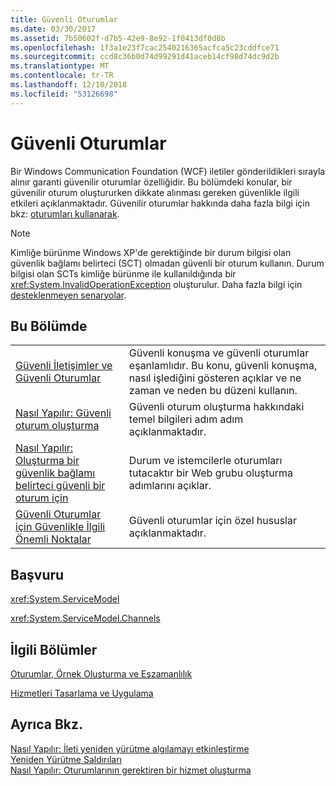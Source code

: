 ```yaml
---
title: Güvenli Oturumlar
ms.date: 03/30/2017
ms.assetid: 7b50602f-d7b5-42e9-8e92-1f0413df0d8b
ms.openlocfilehash: 1f3a1e23f7cac2540216365acfca5c23cddfce71
ms.sourcegitcommit: ccd8c36b0d74d99291d41aceb14cf98d74dc9d2b
ms.translationtype: MT
ms.contentlocale: tr-TR
ms.lasthandoff: 12/10/2018
ms.locfileid: "53126698"
---
```

# <a name="secure-sessions"></a>Güvenli Oturumlar
Bir Windows Communication Foundation (WCF) iletiler gönderildikleri sırayla alınır garanti güvenilir oturumlar özelliğidir. Bu bölümdeki konular, bir güvenilir oturum oluştururken dikkate alınması gereken güvenlikle ilgili etkileri açıklanmaktadır. Güvenilir oturumlar hakkında daha fazla bilgi için bkz: [oturumları kullanarak](../../../../docs/framework/wcf/using-sessions.md).  
  
> [!NOTE]
>  Kimliğe bürünme Windows XP'de gerektiğinde bir durum bilgisi olan güvenlik bağlamı belirteci (SCT) olmadan güvenli bir oturum kullanın. Durum bilgisi olan SCTs kimliğe bürünme ile kullanıldığında bir <xref:System.InvalidOperationException> oluşturulur. Daha fazla bilgi için [desteklenmeyen senaryolar](../../../../docs/framework/wcf/feature-details/unsupported-scenarios.md).  
  
## <a name="in-this-section"></a>Bu Bölümde  
  
|||  
|-|-|  
|[Güvenli İletişimler ve Güvenli Oturumlar](../../../../docs/framework/wcf/feature-details/secure-conversations-and-secure-sessions.md)|Güvenli konuşma ve güvenli oturumlar eşanlamlıdır. Bu konu, güvenli konuşma, nasıl işlediğini gösteren açıklar ve ne zaman ve neden bu düzeni kullanın.|  
|[Nasıl Yapılır: Güvenli oturum oluşturma](../../../../docs/framework/wcf/feature-details/how-to-create-a-secure-session.md)|Güvenli oturum oluşturma hakkındaki temel bilgileri adım adım açıklanmaktadır.|  
|[Nasıl Yapılır: Oluşturma bir güvenlik bağlamı belirteci güvenli bir oturum için](../../../../docs/framework/wcf/feature-details/how-to-create-a-security-context-token-for-a-secure-session.md)|Durum ve istemcilerle oturumları tutacaktır bir Web grubu oluşturma adımlarını açıklar.|  
|[Güvenli Oturumlar için Güvenlikle İlgili Önemli Noktalar](../../../../docs/framework/wcf/feature-details/security-considerations-for-secure-sessions.md)|Güvenli oturumlar için özel hususlar açıklanmaktadır.|  
  
## <a name="reference"></a>Başvuru  
 <xref:System.ServiceModel>  
  
 <xref:System.ServiceModel.Channels>  
  
## <a name="related-sections"></a>İlgili Bölümler  
 [Oturumlar, Örnek Oluşturma ve Eşzamanlılık](../../../../docs/framework/wcf/feature-details/sessions-instancing-and-concurrency.md)  
  
 [Hizmetleri Tasarlama ve Uygulama](../../../../docs/framework/wcf/designing-and-implementing-services.md)  
  
## <a name="see-also"></a>Ayrıca Bkz.  
 [Nasıl Yapılır: İleti yeniden yürütme algılamayı etkinleştirme](../../../../docs/framework/wcf/feature-details/how-to-enable-message-replay-detection.md)  
 [Yeniden Yürütme Saldırıları](../../../../docs/framework/wcf/feature-details/replay-attacks.md)  
 [Nasıl Yapılır: Oturumlarının gerektiren bir hizmet oluşturma](../../../../docs/framework/wcf/feature-details/how-to-create-a-service-that-requires-sessions.md)
